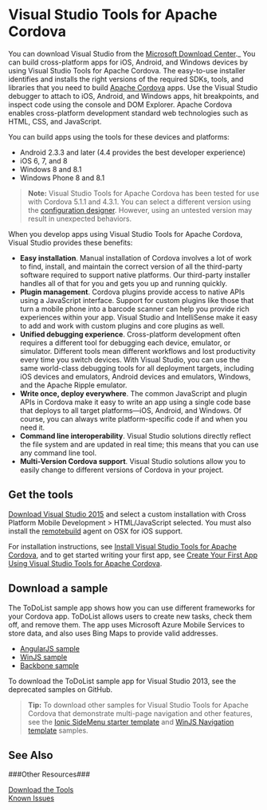 <properties
   pageTitle="Visual Studio Tools for Apache Cordova | Cordova"
   description="description"
   services="na"
   documentationCenter=""
   authors="Mikejo5000"
   tags=""/>
<tags
   ms.service="na"
   ms.devlang="javascript"
   ms.topic="article"
   ms.tgt_pltfrm="mobile-multiple"
   ms.workload="na"
   ms.date="09/10/2015"
   ms.author="mikejo"/>

# Visual Studio Tools for Apache Cordova #

You can download Visual Studio from the [Microsoft Download Center](http://go.microsoft.com/fwlink/p/?linkid=517106)._ You can build cross-platform apps for iOS, Android, and Windows devices by using Visual Studio Tools for Apache Cordova. The easy-to-use installer identifies and installs the right versions of the required SDKs, tools, and libraries that you need to build [Apache Cordova](http://cordova.apache.org/) apps. Use the Visual Studio debugger to attach to iOS, Android, and Windows apps, hit breakpoints, and inspect code using the console and DOM Explorer. Apache Cordova enables cross-platform development standard web technologies such as HTML, CSS, and JavaScript.

You can build apps using the tools for these devices and platforms:

* Android 2.3.3 and later (4.4 provides the best developer experience)
* iOS 6, 7, and 8
* Windows 8 and 8.1
* Windows Phone 8 and 8.1

>**Note:**
Visual Studio Tools for Apache Cordova has been tested for use with Cordova 5.1.1 and 4.3.1\. You can select a different version using the [configuration designer](configure-vs-tools-apache-cordova.md). However, using an untested version may result in unexpected behaviors.

When you develop apps using Visual Studio Tools for Apache Cordova, Visual Studio provides these benefits:



* **Easy installation**. Manual installation of Cordova involves a lot of work to find, install, and maintain the correct version of all the third-party software required to support native platforms. Our third-party installer handles all of that for you and gets you up and running quickly.
* **Plugin management**. Cordova plugins provide access to native APIs using a JavaScript interface. Support for custom plugins like those that turn a mobile phone into a barcode scanner can help you provide rich experiences within your app. Visual Studio and IntelliSense make it easy to add and work with custom plugins and core plugins as well.
* **Unified debugging experience**. Cross-platform development often requires a different tool for debugging each device, emulator, or simulator. Different tools mean different workflows and lost productivity every time you switch devices. With Visual Studio, you can use the same world-class debugging tools for all deployment targets, including iOS devices and emulators, Android devices and emulators, Windows, and the Apache Ripple emulator.
* **Write once, deploy everywhere**. The common JavaScript and plugin APIs in Cordova make it easy to write an app using a single code base that deploys to all target platforms—iOS, Android, and Windows. Of course, you can always write platform-specific code if and when you need it.
* **Command line interoperability**. Visual Studio solutions directly reflect the file system and are updated in real time; this means that you can use any command line tool.
* **Multi-Version Cordova support**. Visual Studio solutions allow you to easily change to different versions of Cordova in your project.

## Get the tools ##

[Download Visual Studio 2015](http://aka.ms/mchm38) and select a custom installation with Cross Platform Mobile Development > HTML/JavaScript selected. You must also install the [remotebuild](https://www.npmjs.com/package/remotebuild) agent on OSX for iOS support.

For installation instructions, see [Install Visual Studio Tools for Apache Cordova](install-vs-tools-apache-cordova.md), and to get started writing your first app, see [Create Your First App Using Visual Studio Tools for Apache Cordova](create-first-app-using-vs-tools-apache-cordova.md).

## Download a sample ##

The ToDoList sample app shows how you can use different frameworks for your Cordova app. ToDoList allows users to create new tasks, check them off, and remove them. The app uses Microsoft Azure Mobile Services to store data, and also uses Bing Maps to provide valid addresses.

* [AngularJS sample](http://go.microsoft.com/fwlink/p/?LinkID=398516)
* [WinJS sample](http://go.microsoft.com/fwlink/p/?LinkID=398518)
* [Backbone sample](http://go.microsoft.com/fwlink/p/?LinkID=398517)

To download the ToDoList sample app for Visual Studio 2013, see the deprecated samples on GitHub.

>**Tip:**
To download other samples for Visual Studio Tools for Apache Cordova that demonstrate multi-page navigation and other features, see the [Ionic SideMenu starter template](http://go.microsoft.com/fwlink/p/?LinkID=544745) and [WinJS Navigation template](http://go.microsoft.com/fwlink/p/?LinkID=544743) samples.

## See Also ##

###Other Resources###

[Download the Tools](http://aka.ms/mchm38)  
[Known Issues](http://go.microsoft.com/fwlink/p/?linkid=398782)  
